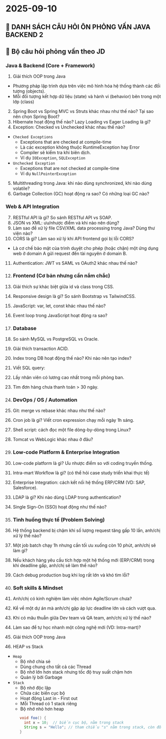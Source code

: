 # 2025-09-10

## 📌 DANH SÁCH CÂU HỎI ÔN PHỎNG VẤN JAVA BACKEND 2

## 🎯 Bộ câu hỏi phỏng vấn theo JD

### Java & Backend (Core + Framework)

1. Giải thích OOP trong Java

- Phương pháp lập trình dựa trên việc mô hình hóa hệ thống thành các đối tượng (objects).
- Mỗi đối tượng kết hợp dữ liệu (state) và hành vi (behavior) bên trong một lớp (class)

2. Spring Boot vs Spring MVC vs Struts khác nhau như thế nào? Tại sao nên chọn Spring Boot?
3. Hibernate hoạt động thế nào? Lazy Loading vs Eager Loading là gì?
4. Exception: Checked vs Unchecked khác nhau thế nào?

- `Checked Exceptions`
  - Exceptions that are checked at compile-time
  - Là các exception không thuộc RuntimeException hay Error
  - Compiler sẽ kiểm tra khi biên dịch.
  - Ví dụ `IOException`, `SQLException`
- `Unchecked Exception`
  - Exceptions that are not checked at compile-time
  - Ví dụ `NullPointerException`

5. Multithreading trong Java: khi nào dùng synchronized, khi nào dùng volatile?
6. Garbage Collection (GC) hoạt động ra sao? Có những loại GC nào?

### Web & API Integration

7. RESTful API là gì? So sánh RESTful API vs SOAP.
8. JSON vs XML: ưu/nhược điểm và khi nào nên dùng?
9. Làm sao để xử lý file CSV/XML data processing trong Java? Dùng thư viện nào?
10. CORS là gì? Làm sao xử lý khi API frontend gọi bị lỗi CORS?

- Là cơ chế bảo mật của trình duyệt cho phép (hoặc chặn) một ứng dụng web ở domain A gửi request đến tài nguyên ở domain B.

11. Authentication: JWT vs SAML vs OAuth2 khác nhau thế nào?
12. ### Frontend (Cơ bản nhưng cần nắm chắc)
13. Giải thích sự khác biệt giữa id và class trong CSS.
14. Responsive design là gì? So sánh Bootstrap vs TailwindCSS.
15. JavaScript: var, let, const khác nhau thế nào?
16. Event loop trong JavaScript hoạt động ra sao?
17. ### Database
18. So sánh MySQL vs PostgreSQL vs Oracle.
19. Giải thích transaction ACID.
20. Index trong DB hoạt động thế nào? Khi nào nên tạo index?
21. Viết SQL query:
22. Lấy nhân viên có lương cao nhất trong mỗi phòng ban.
23. Tìm đơn hàng chưa thanh toán > 30 ngày.
24. ### DevOps / OS / Automation
25. Git: merge vs rebase khác nhau như thế nào?
26. Cron job là gì? Viết cron expression chạy mỗi ngày 1h sáng.
27. Shell script: cách đọc một file dòng-by-dòng trong Linux?
28. Tomcat vs WebLogic khác nhau ở đâu?
29. ### Low-code Platform & Enterprise Integration
30. Low-code platform là gì? Ưu nhược điểm so với coding truyền thống.
31. Intra-mart Workflow là gì? (có thể hỏi case study triển khai thực tế)
32. Enterprise Integration: cách kết nối hệ thống ERP/CRM (VD: SAP, Salesforce).
33. LDAP là gì? Khi nào dùng LDAP trong authentication?
34. Single Sign-On (SSO) hoạt động như thế nào?
35. ### Tình huống thực tế (Problem Solving)
36. Hệ thống backend bị chậm khi số lượng request tăng gấp 10 lần, anh/chị xử lý thế nào?
37. Một job batch chạy 1h nhưng cần tối ưu xuống còn 10 phút, anh/chị sẽ làm gì?
38. Nếu khách hàng yêu cầu tích hợp một hệ thống mới (ERP/CRM) trong khi deadline gấp, anh/chị sẽ làm thế nào?
39. Cách debug production bug khi log rất lớn và khó tìm lỗi?
40. ### Soft skills & Mindset
41. Anh/chị có kinh nghiệm làm việc nhóm Agile/Scrum chưa?
42. Kể về một dự án mà anh/chị gặp áp lực deadline lớn và cách vượt qua.
43. Khi có mâu thuẫn giữa Dev team và QA team, anh/chị xử lý thế nào?
44. Làm sao để tự học nhanh một công nghệ mới (VD: Intra-mart)?

45. Giải thích OOP trong Java

46. HEAP vs Stack

- `Heap`
  - Bộ nhớ chia sẻ
  - Dùng chung cho tất cả các Thread
  - Bộ nhớ lớn hơn stack nhưng tốc độ truy suất chậm hơn
  - Quản lý bởi Garbage
- `Stack`
  - Bộ nhớ độc lập
  - Chứa các biến cục bộ
  - Hoạt động Last in - First out
  - Mỗi Thread có 1 stack riêng
  - Bộ nhớ nhỏ hơn heap
  ```java
     void foo() {
       int x = 10;  // biến cục bộ, nằm trong stack
       String s = "Hello"; // tham chiếu "s" nằm trong stack, còn đối tượng "Hello" nằm trong heap (string pool)
     }
  ```
